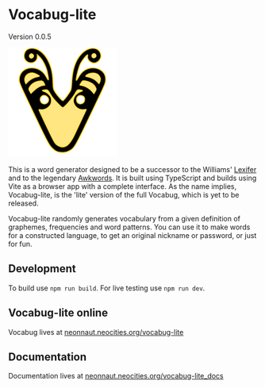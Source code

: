 # Vocabug-lite

Version 0.0.5

![Vocabug logo](./img/vocabug_logo.svg?raw=true "Vocabug-lite")

This is a word generator designed to be a successor to the Williams' [Lexifer][1] and to the legendary [Awkwords][2]. It is built using TypeScript and builds using Vite as a browser app with a complete interface. As the name implies, Vocabug-lite, is the 'lite' version of the full Vocabug, which is yet to be released.

Vocabug-lite randomly generates vocabulary from a given definition of graphemes, frequencies and word patterns. You can use it to make words for a constructed language, to get an original nickname or password, or just for fun.

## Development

To build use `npm run build`. For live testing use `npm run dev`. 

## Vocabug-lite online

Vocabug lives at [neonnaut.neocities.org/vocabug-lite][3]

## Documentation

Documentation lives at [neonnaut.neocities.org/vocabug-lite_docs][4]

[1]: https://github.com/bbrk24/lexifer-ts
[2]: https://github.com/nai888/awkwords
[3]: https://neonnaut.neocities.org/vocabug-lite "deployment"
[4]: https://neonnaut.neocities.org/vocabug-lite_docs "docs"
